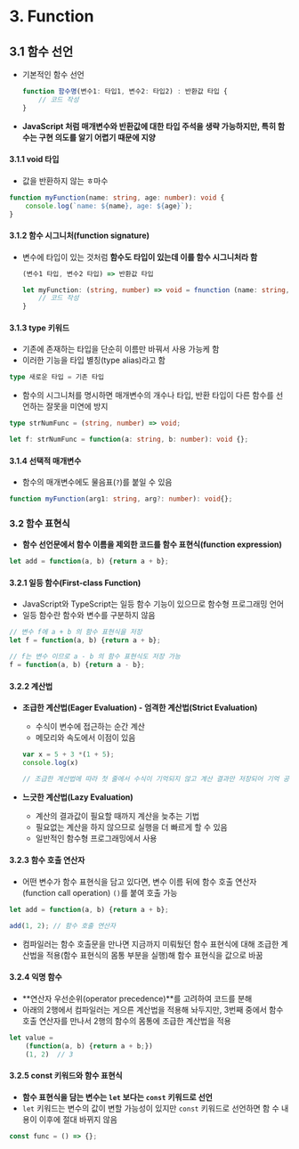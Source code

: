# 3. Function

## 3.1 함수 선언

- 기본적인 함수 선언

  ```typescript
  function 함수명(변수1: 타입1, 변수2: 타입2) : 반환값 타입 {
      // 코드 작성
  }
  ```

- **JavaScript 처럼 매개변수와 반환값에 대한 타입 주석을 생략 가능하지만, 특히 함수는 구현 의도를 알기 어렵기 때문에 지양**

#### 3.1.1 void 타입

- 값을 반환하지 않는 ㅎ마수

```typescript
function myFunction(name: string, age: number): void {
    console.log(`name: ${name}, age: ${age}`);
}
```

#### 3.1.2 함수 시그니처(function signature)

- 변수에 타입이 있는 것처럼 **함수도 타입이 있는데 이를 함수 시그니처라 함**

  ```typescript
  (변수1 타입, 변수2 타입) => 반환값 타입
  ```

  ```typescript
  let myFunction: (string, number) => void = fnunction (name: string, age: number): void {
      // 코드 작성
  }
  ```

#### 3.1.3 type 키워드

- 기존에 존재하는 타입을 단순히 이름만 바꿔서 사용 가능케 함
- 이러한 기능을 타입 별칭(type alias)라고 함

```typescript
type 새로운 타입 = 기존 타입
```

- 함수의 시그니처를 명시하면 매개변수의 개수나 타입, 반환 타입이 다른 함수를 선언하는 잘못을 미연에 방지

```typescript
type strNumFunc = (string, number) => void;

let f: strNumFunc = function(a: string, b: number): void {};
```

#### 3.1.4 선택적 매개변수

- 함수의 매개변수에도 물음표(`?`)를 붙일 수 있음

```typescript
function myFunction(arg1: string, arg?: number): void{};
```

### 3.2 함수 표현식

- **함수 선언문에서 함수 이름을 제외한 코드를 함수 표현식(function expression)**

```typescript
let add = function(a, b) {return a + b};
```

#### 3.2.1 일등 함수(First-class Function)

- JavaScript와 TypeScript는 일등 함수 기능이 있으므로 함수형 프로그래밍 언어
- 일등 함수란 함수와 변수를 구분하지 않음

```typescript
// 변수 f에 a + b 의 함수 표현식을 저장
let f = function(a, b) {return a + b};

// f는 변수 이므로 a - b 의 함수 표현식도 저장 가능
f = function(a, b) {return a - b};
```

#### 3.2.2 계산법

- **조급한 계산법(Eager Evaluation) - 엄격한 계산법(Strict Evaluation)**

  - 수식이 변수에 접근하는 순간 계산
  - 메모리와 속도에서 이점이 있음

  ```javascript
  var x = 5 + 3 *(1 + 5);
  console.log(x)
  
  // 조급한 계산법에 따라 첫 줄에서 수식이 기억되지 않고 계산 결과만 저장되어 기억 공간 절약
  ```

- **느긋한 계산법(Lazy Evaluation)**

  - 계산의 결과값이 필요할 때까지 계산을 늦추는 기법
  - 필요없는 계산을 하지 않으므로 실행을 더 빠르게 할 수 있음
  - 일반적인 함수형 프로그래밍에서 사용

#### 3.2.3 함수 호출 연산자

- 어떤 변수가 함수 표현식을 담고 있다면, 변수 이름 뒤에 함수 호출 연산자(function call operation) `()`를 붙여 호출 가능

```typescript
let add = function(a, b) {return a + b};

add(1, 2); // 함수 호출 연산자
```

- 컴파일러는 함수 호출문을 만나면 지금까지 미뤄뒀던 함수 표현식에 대해 조급한 계산법을 적용(함수 표현식의 몸통 부분을 실행)해 함수 표현식을 값으로 바꿈

#### 3.2.4 익명 함수

- **연산자 우선순위(operator precedence)**를 고려하여 코드를 분해
- 아래의 2행에서 컴파일러는 게으른 계산법을 적용해 놔두지만, 3번째 중에서 함수 호출 연산자를 만나서 2행의 함수의 몸통에 조급한 계산법을 적용

```typescript
let value = 
    (function(a, b) {return a + b;})
	(1, 2)	// 3
```

#### 3.2.5 const 키워드와 함수 표현식

- **함수 표현식을 담는 변수는 `let` 보다는 `const` 키워드로 선언**
- `let` 키워드는 변수의 값이 변할 가능성이 있지만 `const` 키워드로 선언하면 함 수 내용이 이후에 절대 바뀌지 않음

```typescript
const func = () => {};
```


